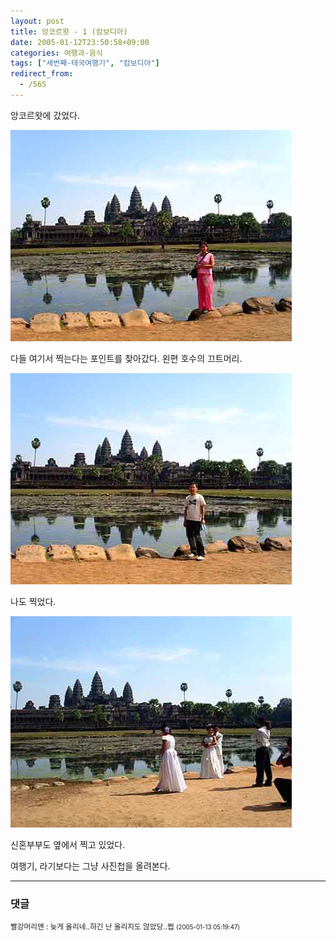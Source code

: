 ```yaml
---
layout: post
title: 앙코르왓 - 1 (캄보디아)
date: 2005-01-12T23:50:58+09:00
categories: 여행과-음식
tags: ["세번째-태국여행기", "캄보디아"]
redirect_from:
  - /565
---
```


앙코르왓에 갔었다.

![ ](/assets/media/uploads_2005_01_PICT22381.jpg)

다들 여기서 찍는다는 포인트를 찾아갔다. 왼편 호수의 끄트머리.

![ ](/assets/media/uploads_2005_01_PICT22391.jpg)

나도 찍었다.

![ ](/assets/media/uploads_2005_01_PICT22411.jpg)

신혼부부도 옆에서 찍고 있었다.

여행기, 라기보다는 그냥 사진첩을 올려본다.

* * *

### 댓글



<!--- cmt:970 --->
<!--- mail: --->
<!--- parent:0 --->

<small class=comment>빨강머리앤 : 늦게 올리네..하긴 난 올리지도 않았당..쩝 <small>(2005-01-13 05:19:47)</small></small>

